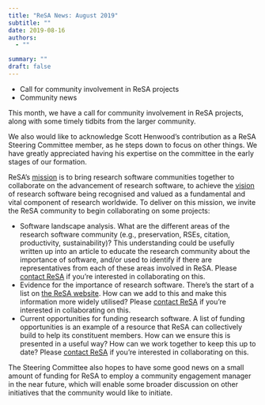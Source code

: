```yaml
---
title: "ReSA News: August 2019"
subtitle: ""
date: 2019-08-16
authors:
  - ""

summary: ""
draft: false
---
```


* Call for community involvement in ReSA projects
* Community news

This month, we have a call for community involvement in ReSA projects, along with some
timely tidbits from the larger community.

We also would like to acknowledge Scott Henwood’s contribution as a ReSA Steering
Committee member, as he steps down to focus on other things. We have greatly appreciated
having his expertise on the committee in the early stages of our formation.

ReSA’s [mission](http://www.researchsoft.org/) is to bring research software communities together to collaborate on the
advancement of research software, to achieve the [vision](http://www.researchsoft.org/) of research software being
recognised and valued as a fundamental and vital component of research worldwide.
To deliver on this mission, we invite the ReSA community to begin collaborating on some
projects:

* Software landscape analysis. What are the different areas of the research software
community (e.g., preservation, RSEs, citation, productivity, sustainability)? This
understanding could be usefully written up into an article to educate the research
community about the importance of software, and/or used to identify if there are
representatives from each of these areas involved in ReSA. Please [contact ReSA](/about/contact) if you’re interested in collaborating on this.
* Evidence for the importance of research software. There’s the start of a list on [the ReSA website](/resource/).
How can we add to this and make this information more widely utilised? Please [contact ReSA](/about/contact) if you’re interested in collaborating on this.
* Current opportunities for funding research software. A list of funding opportunities is
an example of a resource that ReSA can collectively build to help its constituent
members. How can we ensure this is presented in a useful way? How can we work
together to keep this up to date? Please [contact ReSA](/about/contact) if you’re interested in
collaborating on this.

The Steering Committee also hopes to have some good news on a small amount of funding
for ReSA to employ a community engagement manager in the near future, which will enable
some broader discussion on other initiatives that the community would like to initiate.
